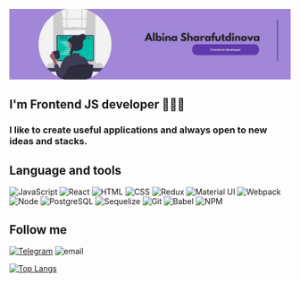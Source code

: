 [![Header](https://github.com/Bean05/Bean05/blob/main/assets/photo_2022-10-19_17-00-21.jpg)](https://t.me/bean_shar)

## I'm Frontend JS developer 👩🏻‍💻
### I like to create useful applications and always open to new ideas and stacks.

## Language and tools
![JavaScript](https://img.shields.io/badge/-JavaScript-6039AC?style=for-the-badge&logo=javascript)
![React](https://img.shields.io/badge/-React-512C8C?style=for-the-badge&logo=react)
![HTML](https://img.shields.io/badge/-HTML-6039AC?style=for-the-badge&logo=HTML)
![CSS](https://img.shields.io/badge/-CSS-512C8C?style=for-the-badge&logo=СSS)
![Redux](https://img.shields.io/badge/-Redux-6039AC?style=for-the-badge&logo=Redux)
![Material UI](https://img.shields.io/badge/-MUI-512C8C?style=for-the-badge&logo=MUI)
![Webpack](https://img.shields.io/badge/-Webpack-6039AC?style=for-the-badge&logo=Webpack)
![Node](https://img.shields.io/badge/-Node.JS-512C8C?style=for-the-badge&logo=Node.JS)
![PostgreSQL](https://img.shields.io/badge/-PostgreSQL-6039AC?style=for-the-badge&logo=PostgreSQL)
![Sequelize](https://img.shields.io/badge/-Sequelize-512C8C?style=for-the-badge&logo=Sequelize)
![Git](https://img.shields.io/badge/-Git-512C8C?style=for-the-badge&logo=Git)
![Babel](https://img.shields.io/badge/-Babel-512C8C?style=for-the-badge&logo=Babel)
![NPM](https://img.shields.io/badge/-NPM-512C8C?style=for-the-badge&logo=NPM)

## Follow me
[![Telegram](https://img.shields.io/badge/-Telegram-512C8C?style=for-the-badge&logo=Telegram)](https://t.me/bean_shar)
![email](https://img.shields.io/badge/-albi.sharafutdinova@gmail.com-512C8C?style=for-the-badge&logo=gmail)

[![Top Langs](https://github-readme-stats.vercel.app/api/top-langs/?username=Bean05&layout=compact)](https://github.com/Bean05/github-readme-stats)


















<!--
**Bean05/Bean05** is a ✨ _special_ ✨ repository because its `README.md` (this file) appears on your GitHub profile.

Here are some ideas to get you started:

- 🔭 I’m currently working on ...
- 🌱 I’m currently learning ...
- 👯 I’m looking to collaborate on ...
- 🤔 I’m looking for help with ...
- 💬 Ask me about ...
- 📫 How to reach me: ...
- 😄 Pronouns: ...
- ⚡ Fun fact: ...
-->
